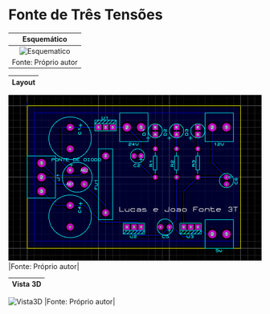 ﻿# Fonte de Três Tensões
|Esquemático|
|:-------:|
|![Esquematico](https://github.com/lucasfranciscodasilva/blob/main/esquematico.PNG)|
|Fonte: Próprio autor|

|Layout|
|:-------:|
![Layout](https://github.com/lucasfranciscodasilva/fonte3t/blob/main/layout.PNG)
|Fonte: Próprio autor|

|Vista 3D|
|:-------:|
![Vista3D](https://github.com/lucasfranciscodasilva/fonte3t/blob/main/vista3D.PNG)
|Fonte: Próprio autor|